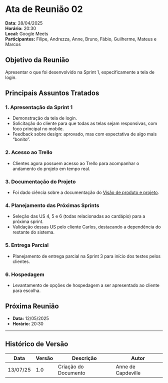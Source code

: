 # Ata de Reunião 02

**Data:** 28/04/2025  
**Horário:** 20:30  
**Local:** Google Meets  
**Participantes:** Filipe, Andrezza, Anne, Bruno, Fábio, Guilherme, Mateus e Marcos

## Objetivo da Reunião

Apresentar o que foi desenvolvido na Sprint 1, especificamente a tela de login.

## Principais Assuntos Tratados

### 1. Apresentação da Sprint 1

- Demonstração da tela de login.
- Solicitação do cliente para que todas as telas sejam responsivas, com foco principal no mobile.
- Feedback sobre design: aprovado, mas com expectativa de algo mais “bonito”.

### 2. Acesso ao Trello

- Clientes agora possuem acesso ao Trello para acompanhar o andamento do projeto em tempo real.

### 3. Documentação do Projeto

- Foi dado ciência sobre a documentação do [Visão de produto e projeto](../../visaoDoProduto/cenarioAtual.md).

### 4. Planejamento das Próximas Sprints

- Seleção das US 4, 5 e 6 (todas relacionadas ao cardápio) para a próxima sprint.
- Validação dessas US pelo cliente Carlos, destacando a dependência do restante do sistema.

### 5. Entrega Parcial

- Planejamento de entrega parcial na Sprint 3 para início dos testes pelos clientes.

### 6. Hospedagem

- Levantamento de opções de hospedagem a ser apresentado ao cliente para escolha.

## Próxima Reunião

- **Data:** 12/05/2025
- **Horário:** 20:30

---

## Histórico de Versão

| Data     | Versão | Descrição            | Autor              |
| -------- | ------ | -------------------- | ------------------ |
| 13/07/25 | 1.0    | Criação do Documento | Anne de Capdeville |
